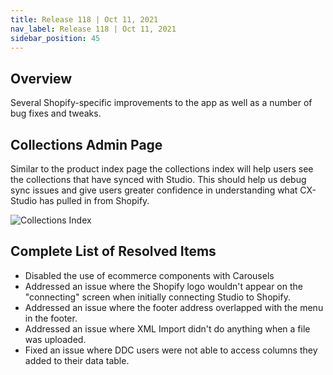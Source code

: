 ```yaml
---
title: Release 118 | Oct 11, 2021
nav_label: Release 118 | Oct 11, 2021
sidebar_position: 45
---
```


## Overview

Several Shopify-specific improvements to the app as well as a number of bug fixes and tweaks.

## Collections Admin Page

Similar to the product index page the collections index will help users see the collections that have synced with
Studio. This should help us debug sync issues and give users greater confidence in understanding what CX-Studio has
pulled in from Shopify.

![Collections Index](/assets/studio/Collections.png)

## Complete List of Resolved Items

* Disabled the use of ecommerce components with Carousels
* Addressed an issue where the Shopify logo wouldn't appear on the "connecting" screen when initially connecting
  Studio
  to Shopify.
* Addressed an issue where the footer address overlapped with the menu in the footer.
* Addressed an issue where XML Import didn't do anything when a file was uploaded.
* Fixed an issue where DDC users were not able to access columns they added to their data table.
